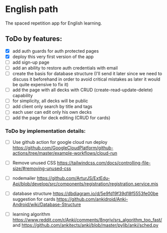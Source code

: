 # English path
The spaced repetition app for English learning.

## ToDo by features:
- [x] add auth guards for auth protected pages
- [x] deploy this very first version of the app
- [ ] add sign-up page
- [ ] add an ability to restore auth credentials with email
- [ ] create the basis for database structure (I'll send it later since we need to discuss it beforehand in order to avoid critical mistakes as later it would be quite expensive to fix it)
- [ ] add the page with all decks with CRUD (create-read-update-delete) capability
- [ ] for simplicity, all decks will be public
- [ ] add client only search by title and tags
- [ ] each user can edit only his own decks
- [ ] add the page for deck editing (CRUD for cards)

### ToDo by implementation details:
- [ ] Use github action for google cloud run deploy https://github.com/GoogleCloudPlatform/github-actions/tree/master/example-workflows/cloud-run
- [ ] Remove unused CSS https://tailwindcss.com/docs/controlling-file-size/#removing-unused-css
- [ ] nodemailer
https://github.com/ArturJS/ExtEdu-Api/blob/develop/src/components/registration/registration.service.mjs

- [ ] database structure
https://dbdiagram.io/d/5e9fd19f39d18f5553fe00be
suggestion for cards https://github.com/ankidroid/Anki-Android/wiki/Database-Structure

- [ ] learning algorithm
https://www.reddit.com/r/Anki/comments/8ngrjv/srs_algorithm_too_fast/
and https://github.com/ankitects/anki/blob/master/pylib/anki/sched.py